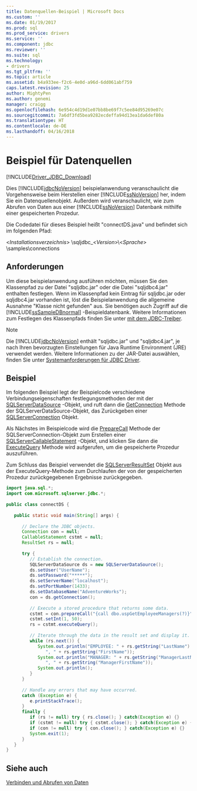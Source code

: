 ```yaml
---
title: Datenquellen-Beispiel | Microsoft Docs
ms.custom: ''
ms.date: 01/19/2017
ms.prod: sql
ms.prod_service: drivers
ms.service: ''
ms.component: jdbc
ms.reviewer: ''
ms.suite: sql
ms.technology:
- drivers
ms.tgt_pltfrm: ''
ms.topic: article
ms.assetid: b4a933ee-f2c6-4e0d-a96d-6dd061abf759
caps.latest.revision: 25
author: MightyPen
ms.author: genemi
manager: craigg
ms.openlocfilehash: 6e954c4d19d1e07bb8be69f7c5ee84d95269e07c
ms.sourcegitcommit: 7a6df3fd5bea9282ecdeffa94d13ea1da6def80a
ms.translationtype: HT
ms.contentlocale: de-DE
ms.lasthandoff: 04/16/2018
---
```

# <a name="data-source-sample"></a>Beispiel für Datenquellen
[!INCLUDE[Driver_JDBC_Download](../../../includes/driver_jdbc_download.md)]

  Dies [!INCLUDE[jdbcNoVersion](../../../includes/jdbcnoversion_md.md)] beispielanwendung veranschaulicht die Vorgehensweise beim Herstellen einer [!INCLUDE[ssNoVersion](../../../includes/ssnoversion_md.md)] her, indem Sie ein Datenquellenobjekt. Außerdem wird veranschaulicht, wie zum Abrufen von Daten aus einer [!INCLUDE[ssNoVersion](../../../includes/ssnoversion_md.md)] Datenbank mithilfe einer gespeicherten Prozedur.  
  
 Die Codedatei für dieses Beispiel heißt "connectDS.java" und befindet sich im folgenden Pfad:  
  
 \<*Installationsverzeichnis*> \sqljdbc_\<*Version*>\\<*Sprache*> \samples\connections  
  
## <a name="requirements"></a>Anforderungen  
 Um diese beispielanwendung ausführen möchten, müssen Sie den Klassenpfad zu der Datei "sqljdbc.jar" oder die Datei "sqljdbc4.jar" enthalten festlegen. Wenn im Klassenpfad kein Eintrag für sqljdbc.jar oder sqljdbc4.jar vorhanden ist, löst die Beispielanwendung die allgemeine Ausnahme "Klasse nicht gefunden" aus. Sie benötigen auch Zugriff auf die [!INCLUDE[ssSampleDBnormal](../../../includes/sssampledbnormal_md.md)] -Beispieldatenbank. Weitere Informationen zum Festlegen des Klassenpfads finden Sie unter [mit dem JDBC-Treiber](../../../connect/jdbc/using-the-jdbc-driver.md).  
  
> [!NOTE]  
>  Die [!INCLUDE[jdbcNoVersion](../../../includes/jdbcnoversion_md.md)] enthält "sqljdbc.jar" und "sqljdbc4.jar", je nach Ihren bevorzugten Einstellungen für Java Runtime Environment (JRE) verwendet werden. Weitere Informationen zu der JAR-Datei auswählen, finden Sie unter [Systemanforderungen für JDBC Driver](../../../connect/jdbc/system-requirements-for-the-jdbc-driver.md).  
  
## <a name="example"></a>Beispiel  
 Im folgenden Beispiel legt der Beispielcode verschiedene Verbindungseigenschaften festlegungsmethoden der mit der [SQLServerDataSource](../../../connect/jdbc/reference/sqlserverdatasource-class.md) -Objekt, und ruft dann die [GetConnection](../../../connect/jdbc/reference/getconnection-method-sqlserverdatasource.md) Methode der SQLServerDataSource-Objekt, das Zurückgeben einer [SQLServerConnection](../../../connect/jdbc/reference/sqlserverconnection-class.md) Objekt.  
  
 Als Nächstes im Beispielcode wird die [PrepareCall](../../../connect/jdbc/reference/preparecall-method-sqlserverconnection.md) Methode der SQLServerConnection-Objekt zum Erstellen einer [SQLServerCallableStatement](../../../connect/jdbc/reference/sqlservercallablestatement-class.md) -Objekt, und klicken Sie dann die [ExecuteQuery](../../../connect/jdbc/reference/executequery-method-sqlserverpreparedstatement.md) Methode wird aufgerufen, um die gespeicherte Prozedur auszuführen.  
  
 Zum Schluss das Beispiel verwendet die [SQLServerResultSet](../../../connect/jdbc/reference/sqlserverresultset-class.md) Objekt aus der ExecuteQuery-Methode zum Durchlaufen der von der gespeicherten Prozedur zurückgegebenen Ergebnisse zurückgegeben.  
  
```java
import java.sql.*;  
import com.microsoft.sqlserver.jdbc.*;  
  
public class connectDS {  
  
   public static void main(String[] args) {  
  
      // Declare the JDBC objects.  
      Connection con = null;  
      CallableStatement cstmt = null;  
      ResultSet rs = null;  
  
      try {  
         // Establish the connection.   
         SQLServerDataSource ds = new SQLServerDataSource();  
         ds.setUser("UserName");  
         ds.setPassword("*****");  
         ds.setServerName("localhost");  
         ds.setPortNumber(1433);   
         ds.setDatabaseName("AdventureWorks");  
         con = ds.getConnection();  
  
         // Execute a stored procedure that returns some data.  
         cstmt = con.prepareCall("{call dbo.uspGetEmployeeManagers(?)}");  
         cstmt.setInt(1, 50);  
         rs = cstmt.executeQuery();  
  
         // Iterate through the data in the result set and display it.  
         while (rs.next()) {  
            System.out.println("EMPLOYEE: " + rs.getString("LastName") +   
               ", " + rs.getString("FirstName"));  
            System.out.println("MANAGER: " + rs.getString("ManagerLastName") +   
               ", " + rs.getString("ManagerFirstName"));  
            System.out.println();  
         }  
      }  
  
      // Handle any errors that may have occurred.  
      catch (Exception e) {  
         e.printStackTrace();  
      }  
      finally {  
         if (rs != null) try { rs.close(); } catch(Exception e) {}  
         if (cstmt != null) try { cstmt.close(); } catch(Exception e) {}  
         if (con != null) try { con.close(); } catch(Exception e) {}  
         System.exit(1);  
      }  
   }  
}  
```  
  
## <a name="see-also"></a>Siehe auch  
 [Verbinden und Abrufen von Daten](../../../connect/jdbc/connecting-and-retrieving-data.md)  
  
  
